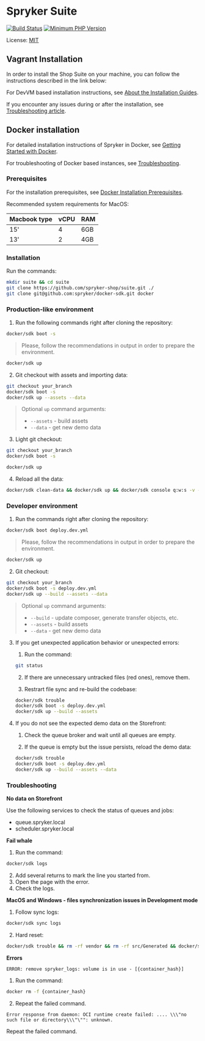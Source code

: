 # Spryker Suite
[![Build Status](https://github.com/spryker-shop/suite/workflows/CI/badge.svg)](https://github.com/spryker-shop/suite/actions?query=workflow%3ACI)
[![Minimum PHP Version](https://img.shields.io/badge/php-%3E%3D%207.4-8892BF.svg)](https://php.net/)

License: [MIT](LICENSE)

## Vagrant Installation
In order to install the Shop Suite on your machine, you can follow the instructions described in the link below:

For DevVM based installation instructions, see [About the Installation Guides](https://documentation.spryker.com/docs/about-installation).

If you encounter any issues during or after the installation, see [Troubleshooting article](https://documentation.spryker.com/docs/troubleshooting).

## Docker installation

For detailed installation instructions of Spryker in Docker, see [Getting Started with Docker](https://docs.spryker.com/docs/scos/dev/setup/installing-spryker-with-docker/installing-spryker-with-docker.html).

For troubleshooting of Docker based instances, see [Troubleshooting](https://documentation.spryker.com/docs/spryker-in-docker-troubleshooting).

### Prerequisites

For the installation prerequisites, see [Docker Installation Prerequisites](https://docs.spryker.com/docs/scos/dev/setup/installing-spryker-with-docker/installing-spryker-with-docker.html).

Recommended system requirements for MacOS:

| Macbook type | vCPU | RAM |
|--------------|------|-----|
| 15'          | 4    | 6GB |
| 13'          | 2    | 4GB |

### Installation

Run the commands:
```bash
mkdir suite && cd suite
git clone https://github.com/spryker-shop/suite.git ./
git clone git@github.com:spryker/docker-sdk.git docker
```

### Production-like environment

1. Run the following commands right after cloning the repository:

```bash
docker/sdk boot -s
```

> Please, follow the recommendations in output in order to prepare the environment.

```bash
docker/sdk up
```

2. Git checkout with assets and importing data:

```bash
git checkout your_branch
docker/sdk boot -s
docker/sdk up --assets --data
```

> Optional `up` command arguments:
>
> - `--assets` - build assets
> - `--data` - get new demo data

3. Light git checkout:

```bash
git checkout your_branch
docker/sdk boot -s

docker/sdk up
```

4. Reload all the data:

```bash
docker/sdk clean-data && docker/sdk up && docker/sdk console q:w:s -v -s
```

### Developer environment

1. Run the commands right after cloning the repository:

```bash
docker/sdk boot deploy.dev.yml
```

> Please, follow the recommendations in output in order to prepare the environment.

```bash
docker/sdk up
```

2. Git checkout:

```bash
git checkout your_branch
docker/sdk boot -s deploy.dev.yml
docker/sdk up --build --assets --data
```

> Optional `up` command arguments:
>
> - `--build` - update composer, generate transfer objects, etc.
> - `--assets` - build assets
> - `--data` - get new demo data

3. If you get unexpected application behavior or unexpected errors:

    1. Run the command:
    ```bash
    git status
    ```

    2. If there are unnecessary untracked files (red ones), remove them.

    3. Restrart file sync and re-build the codebase:
    ```bash
    docker/sdk trouble
    docker/sdk boot -s deploy.dev.yml
    docker/sdk up --build --assets
    ```

4. If you do not see the expected demo data on the Storefront:

    1. Check the queue broker and wait until all queues are empty.

    2. If the queue is empty but the issue persists, reload the demo data:
    ```bash
    docker/sdk trouble
    docker/sdk boot -s deploy.dev.yml
    docker/sdk up --build --assets --data
    ```

### Troubleshooting

**No data on Storefront**

Use the following services to check the status of queues and jobs:
- queue.spryker.local
- scheduler.spryker.local

**Fail whale**

1. Run the command:
```bash
docker/sdk logs
```
2. Add several returns to mark the line you started from.
3. Open the page with the error.
4. Check the logs.

**MacOS and Windows - files synchronization issues in Development mode**

1. Follow sync logs:
```bash
docker/sdk sync logs
```
2. Hard reset:
```bash
docker/sdk trouble && rm -rf vendor && rm -rf src/Generated && docker/sdk sync && docker/sdk up
```

**Errors**

`ERROR: remove spryker_logs: volume is in use - [{container_hash}]`

1. Run the command:
```bash
docker rm -f {container_hash}
```
2. Repeat the failed command.

`Error response from daemon: OCI runtime create failed: .... \\\"no such file or directory\\\"\"": unknown.`

Repeat the failed command.
